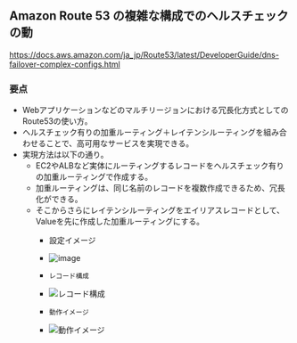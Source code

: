 ## Amazon Route 53 の複雑な構成でのヘルスチェックの動
https://docs.aws.amazon.com/ja_jp/Route53/latest/DeveloperGuide/dns-failover-complex-configs.html

### 要点
- Webアプリケーションなどのマルチリージョンにおける冗長化方式としてのRoute53の使い方。
- ヘルスチェック有りの加重ルーティング＋レイテンシルーティングを組み合わせることで、高可用なサービスを実現できる。
- 実現方法は以下の通り。
  - EC2やALBなど実体にルーティングするレコードをヘルスチェック有りの加重ルーティングで作成する。
  - 加重ルーティングは、同じ名前のレコードを複数作成できるため、冗長化ができる。
  - そこからさらにレイテンシルーティングをエイリアスレコードとして、Valueを先に作成した加重ルーティングにする。
    - 設定イメージ
    - ![image](https://user-images.githubusercontent.com/60680996/199223631-6ecf9f09-ed5a-4d7e-91b4-89036fdaa5e2.png) 
    - `レコード構成` 
    - ![レコード構成](https://docs.aws.amazon.com/ja_jp/Route53/latest/DeveloperGuide/images/hc-latency-alias-weighted.png)

    - `動作イメージ`
    - ![動作イメージ](https://docs.aws.amazon.com/ja_jp/Route53/latest/DeveloperGuide/images/hc-latency-alias-weighted-both-failed.png)
